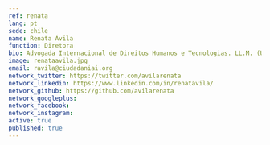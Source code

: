 ```yaml
---
ref: renata
lang: pt
sede: chile
name: Renata Ávila
function: Diretora
bio: Advogada Internacional de Direitos Humanos e Tecnologias. LL.M. (Universidade de Turim). Inovando na participação política e defendendo a democracia na era digital.
image: renataavila.jpg
email: ravila@ciudadaniai.org
network_twitter: https://twitter.com/avilarenata
network_linkedin: https://www.linkedin.com/in/renatavila/
network_github: https://github.com/avilarenata
network_googleplus:
network_facebook:
network_instagram:
active: true
published: true
---
```

